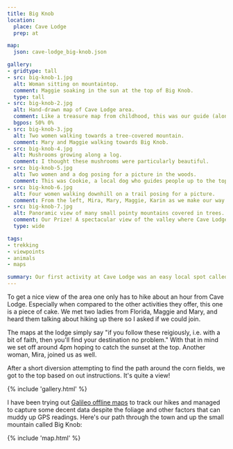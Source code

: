 ```yaml
---
title: Big Knob
location:
  place: Cave Lodge
  prep: at

map:
  json: cave-lodge_big-knob.json

gallery:
- gridtype: tall
- src: big-knob-1.jpg
  alt: Woman sitting on mountaintop.
  comment: Maggie soaking in the sun at the top of Big Knob.
  type: tall
- src: big-knob-2.jpg
  alt: Hand-drawn map of Cave Lodge area.
  comment: Like a treasure map from childhood, this was our guide (along with about 4 sentences of cues for the trail). Except X marks the beginning on this map!
  bgpos: 50% 0%
- src: big-knob-3.jpg
  alt: Two women walking towards a tree-covered mountain.
  comment: Mary and Maggie walking towards Big Knob.
- src: big-knob-4.jpg
  alt: Mushrooms growing along a log.
  comment: I thought these mushrooms were particularly beautiful.
- src: big-knob-5.jpg
  alt: Two women and a dog posing for a picture in the woods.
  comment: This was Cookie, a local dog who guides people up to the top of Big Knob. He was a great guide!
- src: big-knob-6.jpg
  alt: Four women walking downhill on a trail posing for a picture.
  comment: From the left, Mira, Mary, Maggie, Karin as we make our way back down.
- src: big-knob-7.jpg
  alt: Panoramic view of many small pointy mountains covered in trees.
  comment: Our Prize! A spectacular view of the valley where Cave Lodge is located.
  type: wide

tags:
- trekking
- viewpoints
- animals
- maps

summary: Our first activity at Cave Lodge was an easy local spot called Big Knob. It's a short hike, no guide needed, and it can be done in about two hours.
---
```


To get a nice view of the area one only has to hike about an hour from Cave Lodge. Especially when compared to the other activities they offer, this one is a piece of cake. We met two ladies from Florida, Maggie and Mary, and heard them talking about hiking up there so I asked if we could join.

The maps at the lodge simply say "if you follow these reigiously, i.e. with a bit of faith, then you'll find your destination no problem." With that in mind we set off around 4pm hoping to catch the sunset at the top. Another woman, Mira, joined us as well.

After a short diversion attempting to find the path around the corn fields, we got to the top based on out instructions. It's quite a view!

{% include 'gallery.html' %}

I have been trying out [Galileo offline maps](https://galileo-app.com/) to track our hikes and managed to capture some decent data despite the foliage and other factors that can muddy up GPS readings. Here's our path through the town and up the small mountain called Big Knob:

{% include 'map.html' %}
